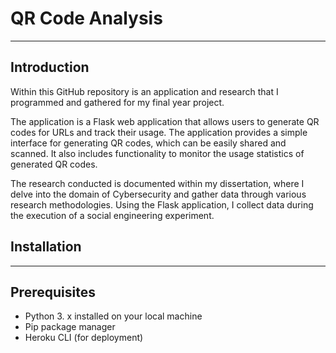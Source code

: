 # QR Code Analysis
<hr>

## Introduction
Within this GitHub repository is an application and research that I programmed and gathered for my final year project. 

The application is a Flask web application that allows users to generate QR codes for URLs and track their usage. The application provides a simple interface for generating QR codes, which can be easily shared and scanned. It also includes functionality to monitor the usage statistics of generated QR codes.

The research conducted is documented within my dissertation, where I delve into the domain of Cybersecurity and gather data through various research methodologies. Using the Flask application, I collect data during the execution of a social engineering experiment.

## Installation
<hr>

## Prerequisites
* Python 3. x installed on your local machine
* Pip package manager
* Heroku CLI (for deployment)
